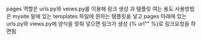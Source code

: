 pages 역할은 urls.py와 veiws.py를 이용해 링크 생성 과 템플릿 여는 용도
사용방법은 mysite 밑에 있는 templates 파일에 원하는 템플릿을 넣고 pages 아래에 있는 urls.py와 views.py에 양식을 맞춰 넣으면 링크가 생성  {% url"" %}로 링크요청을 하면됨
